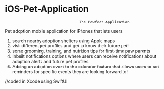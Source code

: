# iOS-Pet-Application
                                      The Pawfect Application
Pet adoption mobile application for iPhones that lets users
1. search nearby adoption shelters using Apple maps
2. visit different pet profiles and get to know their future pet!
3. some grooming, training, and nutrition tips for first-time paw parents
4. Inbuilt notifications options where users can receive notifications about adoption alerts and future pet profiles
5. Adding an adoption event to the calender feature that allows users to set reminders for specific events they are looking forward to!


//coded in Xcode using SwiftUI
